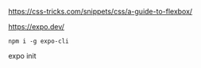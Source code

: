 https://css-tricks.com/snippets/css/a-guide-to-flexbox/

https://expo.dev/

```
npm i -g expo-cli
```
expo init 